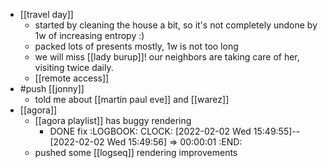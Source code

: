 - [[travel day]]
	- started by cleaning the house a bit, so it's not completely undone by 1w of increasing entropy :)
	- packed lots of presents mostly, 1w is not too long
	- we will miss [[lady burup]]! our neighbors are taking care of her, visiting twice daily.
	- [[remote access]]
- #push [[jonny]]
	- told me about [[martin paul eve]] and [[warez]]
- [[agora]]
	- [[agora playlist]] has buggy rendering
		- DONE fix
		  :LOGBOOK:
		  CLOCK: [2022-02-02 Wed 15:49:55]--[2022-02-02 Wed 15:49:56] =>  00:00:01
		  :END:
	- pushed some [[logseq]] rendering improvements